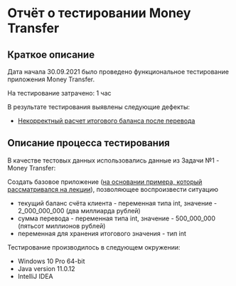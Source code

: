 # Отчёт о тестировании Money Transfer

## Краткое описание

Дата начала 30.09.2021 было проведено функциональное тестирование приложения Money Transfer.

На тестирование затрачено: 1 час

В результате тестирования выявлены следующие дефекты:

* [Некорректный расчет итогового баланса после перевода ](https://github.com/RomanKZN/Money-Transfer/issues/1#issue-1013172862)

## Описание процесса тестирования

В качестве тестовых данных использовались данные из Задачи №1 - Money Transfer:

Создать базовое приложение ([на основании примера, который рассматривался на лекции](https://github.com/netology-code/javaqa-code/blob/master/1.2_programming/variables/src/Main.java)), позволяющее воспроизвести ситуацию
* текущий баланс счёта клиента - переменная типа int, значение - 2_000_000_000 (два миллиарда рублей)
* сумма перевода - переменная типа int, значение - 500_000_000 (пятьсот миллионов рублей)
* переменная для хранения итогового значения - тип int

Тестирование производилось в следующем окружении:

* Windows 10 Pro 64-bit
* Java version 11.0.12
* IntelliJ IDEA